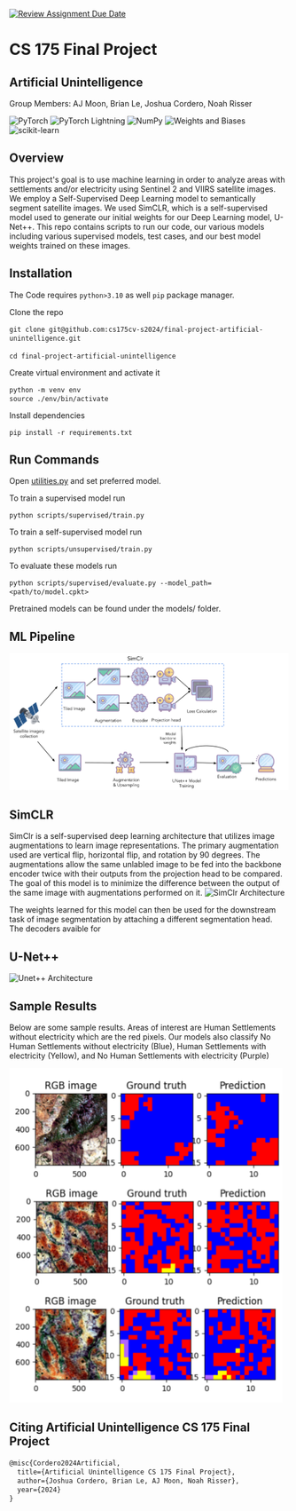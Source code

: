 [![Review Assignment Due Date](https://classroom.github.com/assets/deadline-readme-button-24ddc0f5d75046c5622901739e7c5dd533143b0c8e959d652212380cedb1ea36.svg)](https://classroom.github.com/a/6ndC2138)


# CS 175 Final Project 

## Artificial Unintelligence

Group Members: AJ Moon,
Brian Le,
Joshua Cordero,
Noah Risser


![PyTorch](https://img.shields.io/badge/PyTorch-%23EE4C2C.svg?style=for-the-badge&logo=PyTorch&logoColor=white)
![PyTorch Lightning](https://img.shields.io/badge/PyTorch%20Lightning-%23EE4C2C.svg?style=for-the-badge&logo=PyTorch&logoColor=white)
![NumPy](https://img.shields.io/badge/numpy-%23013243.svg?style=for-the-badge&logo=numpy&logoColor=white)
![Weights and Biases](https://img.shields.io/badge/Weights%20&%20Biases-FFBE00.svg?style=for-the-badge&logo=weightsandbiases&logoColor=black)
![scikit-learn](https://img.shields.io/badge/scikit--learn-%23F7931E.svg?style=for-the-badge&logo=scikit-learn&logoColor=white)

## Overview

This project's goal is to use machine learning in order to analyze areas with settlements and/or electricity using Sentinel 2 and VIIRS satellite images. We employ a Self-Supervised Deep Learning model to semantically segment satellite images. We used SimCLR, which is a self-supervised model used to generate our initial weights for our Deep Learning model, U-Net++. This repo contains scripts to run our code, our various models including various supervised models, test cases, and our best model weights trained on these images.

## Installation
The Code requires `python>3.10` as well `pip` package manager.

Clone the repo

```
git clone git@github.com:cs175cv-s2024/final-project-artificial-unintelligence.git

cd final-project-artificial-unintelligence
```

Create virtual environment and activate it

```
python -m venv env
source ./env/bin/activate
```

Install dependencies
```
pip install -r requirements.txt
```

## Run Commands
Open [utilities.py](./src/utilities.py) and set preferred model.

To train a supervised model run
```
python scripts/supervised/train.py
```
To train a self-supervised model run
```
python scripts/unsupervised/train.py
```

To evaluate these models run
```
python scripts/supervised/evaluate.py --model_path=<path/to/model.cpkt>
```

Pretrained models can be found under the models/ folder.


## ML Pipeline
![ML Pipeline Diagram](assets\ML_Pipeline.png)

## SimCLR
SimClr is a self-supervised deep learning architecture that utilizes image augmentations to learn image representations. The primary augmentation used are vertical flip, horizontal flip, and rotation by 90 degrees. The augmentations allow the same unlabled image to be fed into the backbone encoder twice with their outputs from the projection head to be compared. The goal of this model is to minimize the difference between the output of the same image with augmentations performed on it. 
![SimClr Architecture](https://amitness.com/posts/images/simclr-general-architecture.png)

The weights learned for this model can then be used for the downstream task of image segmentation by attaching a different segmentation head. The decoders avaible for

## U-Net++

![Unet++ Architecture](https://media.geeksforgeeks.org/wp-content/uploads/20230628132335/UNET.webp)

## Sample Results
Below are some sample results. Areas of interest are Human Settlements without electricity which are the red pixels. Our models also classify No Human Settlements without electricity (Blue), Human Settlements with electricity (Yellow), and No Human Settlements with electricity (Purple)

![Sample Result Images](assets\Sat_Img_Sample.png)


## Citing Artificial Unintelligence CS 175 Final Project 
```
@misc{Cordero2024Artificial,
  title={Artificial Unintelligence CS 175 Final Project},
  author={Joshua Cordero, Brian Le, AJ Moon, Noah Risser},
  year={2024}
}
```
